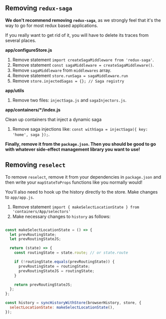 ## Removing `redux-saga`

**We don't recommend removing `redux-saga`**, as we strongly feel that it's the
way to go for most redux based applications.

If you really want to get rid of it, you will have to delete its traces from several places.

**app/configureStore.js**

1. Remove statement `import createSagaMiddleware from 'redux-saga'`.
2. Remove statement `const sagaMiddleware = createSagaMiddleware()`.
3. Remove `sagaMiddleware` from `middlewares` array.
4. Remove statement `store.runSaga = sagaMiddleware.run`
5. Remove `store.injectedSagas = {}; // Saga registry`

**app/utils**

1. Remove two files: `injectSaga.js` and `sagaInjectors.js`.

**app/containers/\*/index.js**

Clean up containers that inject a dynamic saga

1. Remove saga injections like: `const withSaga = injectSaga({ key: 'home', saga });`.

**Finally, remove it from the `package.json`. Then you should be good to go with whatever
side-effect management library you want to use!**

## Removing `reselect`

To remove `reselect`, remove it from your dependencies in `package.json` and then write
your `mapStateToProps` functions like you normally would!

You'll also need to hook up the history directly to the store. Make changes to `app/app.js`.

1. Remove statement `import { makeSelectLocationState } from 'containers/App/selectors'`
2. Make necessary changes to `history` as follows:

```js

const makeSelectLocationState = () => {
  let prevRoutingState;
  let prevRoutingStateJS;

  return (state) => {
    const routingState = state.route; // or state.route

    if (!routingState.equals(prevRoutingState)) {
      prevRoutingState = routingState;
      prevRoutingStateJS = routingState;
    }

    return prevRoutingStateJS;
  };
};

const history = syncHistoryWithStore(browserHistory, store, {
  selectLocationState: makeSelectLocationState(),
});
```
